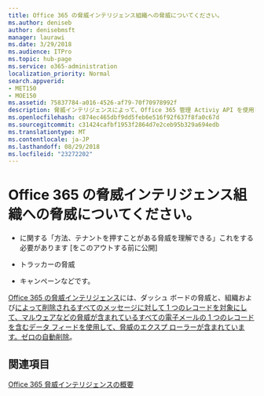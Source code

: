 ```yaml
---
title: Office 365 の脅威インテリジェンス組織への脅威についてください。
ms.author: deniseb
author: denisebmsft
manager: laurawi
ms.date: 3/29/2018
ms.audience: ITPro
ms.topic: hub-page
ms.service: o365-administration
localization_priority: Normal
search.appverid:
- MET150
- MOE150
ms.assetid: 75837784-a016-4526-af79-70f70978992f
description: 脅威インテリジェンスによって、Office 365 管理 Activiy API を使用します。
ms.openlocfilehash: c874ec465dbf9dd5feb6e516f92f637f8fa0c67d
ms.sourcegitcommit: c31424cafbf1953f2864d7e2ceb95b329a694edb
ms.translationtype: MT
ms.contentlocale: ja-JP
ms.lasthandoff: 08/29/2018
ms.locfileid: "23272202"
---
```

# <a name="learn-about-threats-against-your-organization-with-office-365-threat-intelligence"></a>Office 365 の脅威インテリジェンス組織への脅威についてください。

- に関する「方法、テナントを押すことがある脅威を理解できる」これをする必要があります [をこのアウトする前に公開]
  
- トラッカーの脅威
  
- キャンペーンなどです。
  
[Office 365 の脅威インテリジェンス](office-365-ti.md)には、ダッシュ ボードの脅威と、組織および[によって削除されるすべてのメッセージに対して 1 つのレコードを対象にして、マルウェアなどの脅威が含まれているすべての電子メールの 1 つのレコードを含むデータ フィードを使用して、脅威のエクスプ ローラーが含まれています。ゼロの自動削除](zero-hour-auto-purge.md)。
  
## <a name="related-topics"></a>関連項目

[Office 365 脅威インテリジェンスの概要](get-started-with-ti.md)
  

